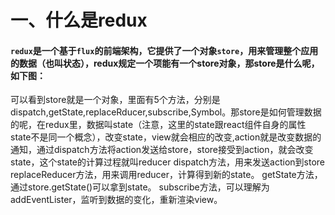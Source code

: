 # 一、什么是redux
#### `redux`是一个基于`flux`的前端架构，它提供了一个对象`store`，用来管理整个应用的数据（也叫状态），redux规定一个项能有一个store对象，那store是什么呢，如下图：
可以看到store就是一个对象，里面有5个方法，分别是dispatch,getState,replaceRducer,subscribe,Symbol。那store是如何管理数据的呢，在redux里，数据叫state（注意，这里的state跟react组件自身的属性state不是同一个概念），改变state，view就会相应的改变,action就是改变数据的通知，通过dispatch方法将action发送给store，store接受到action，就会改变state，这个state的计算过程就叫reducer
dispatch方法，用来发送action到store
replaceReducer方法，用来调用reducer，计算得到新的state。
getState方法，通过store.getState()可以拿到state。
subscribe方法，可以理解为addEventLister，监听到数据的变化，重新渲染view。